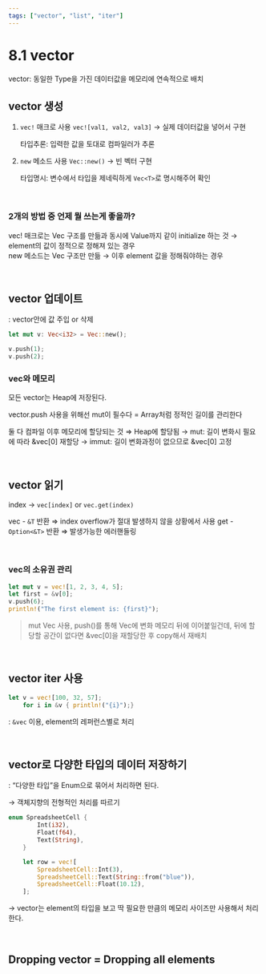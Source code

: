 ```yaml
---
tags: ["vector", "list", "iter"]
---
```

# 8.1 vector

vector: 동일한 Type을 가진 데이터값을 메모리에 연속적으로 배치

## vector 생성

1. `vec!` 매크로 사용
`vec![val1, val2, val3]` → 실제 데이터값을 넣어서 구현
    
    타입추론: 입력한 값을 토대로 컴파일러가 추론
    
2. `new` 메소드 사용
`Vec::new()` → 빈 벡터 구현
    
    타입명시: 변수에서 타입을 제네릭하게 `Vec<T>`로 명시해주어 확인

    <br/>

### 2개의 방법 중 언제 뭘 쓰는게 좋을까?

vec! 매크로는 Vec 구조를 만듦과 동시에 Value까지 같이 initialize 하는 것
→ element의 값이 정적으로 정해져 있는 경우  
new 메소드는 Vec 구조만 만듦
→ 이후 element 값을 정해줘야하는 경우  

<br/>

## vector 업데이트

: vector안에 값 주입 or 삭제

```rust
let mut v: Vec<i32> = Vec::new();

v.push(1);
v.push(2);
```

### vec와 메모리

모든 vector는 Heap에 저장된다.

vector.push 사용을 위해선 mut이 필수다
= Array처럼 정적인 길이를 관리한다

둘 다 컴파일 이후 메모리에 할당되는 것
⇒ Heap에 할당됨
→ mut: 길이 변화시 필요에 따라 &vec[0] 재할당
→ immut: 길이 변화과정이 없으므로 &vec[0] 고정

<br/>

## vector 읽기

index → `vec[index]` or `vec.get(index)`

vec - `&T` 반환 ⇒ index overflow가 절대 발생하지 않을 상황에서 사용
get - `Option<&T>` 반환 ⇒ 발생가능한 에러핸들링

<br/>

### vec의 소유권 관리

```rust
let mut v = vec![1, 2, 3, 4, 5];
let first = &v[0];
v.push(6);
println!("The first element is: {first}");
```

> mut Vec 사용, push()를 통해 Vec에 변화
> 메모리 뒤에 이어붙일건데, 뒤에 할당할 공간이 없다면 &vec[0]을 재할당한 후 copy해서 재배치

<br/>

## vector iter 사용

```rust
let v = vec![100, 32, 57];
    for i in &v { println!("{i}");}
```

: `&vec` 이용, element의 레퍼런스별로 처리

<br/>

## vector로 다양한 타입의 데이터 저장하기

: “다양한 타입”을 Enum으로 묶어서 처리하면 된다.

→ 객체지향의 전형적인 처리를 따르기

```rust
enum SpreadsheetCell {
        Int(i32),
        Float(f64),
        Text(String),
    }

    let row = vec![
        SpreadsheetCell::Int(3),
        SpreadsheetCell::Text(String::from("blue")),
        SpreadsheetCell::Float(10.12),
    ];
```

→ vector는 element의 타입을 보고 딱 필요한 만큼의 메모리 사이즈만 사용해서 처리한다.

<br/>

## Dropping vector = Dropping all elements

